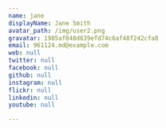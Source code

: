 ```yaml
---
name: jane
displayName: Jane Smith
avatar_path: /img/user2.png
gravatar: 1985af848d639efd74c6af48f242cfa8
email: 961124.md@example.com
web: null
twitter: null
facebook: null
github: null
instagram: null
flickr: null
linkedin: null
youtube: null

---
```








